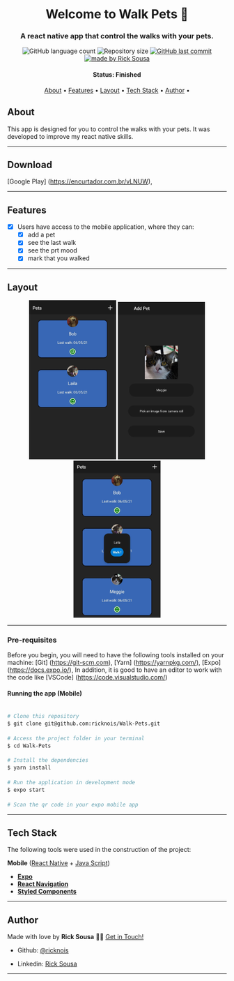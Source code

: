<h1 align="center">Welcome to Walk Pets 👋</h1>

<h3 align="center">
    A react native app that control the walks with your pets.
</h3>

<p align="center">
  <img alt="GitHub language count" src="https://img.shields.io/github/languages/count/ricknois/Walk-Pets?color=%2304D361">

  <img alt="Repository size" src="https://img.shields.io/github/repo-size/ricknois/Walk-Pets">
  
  <a href="https://github.com/ricknois/Walk-Pets/commits/master">
    <img alt="GitHub last commit" src="https://img.shields.io/github/last-commit/ricknois/Walk-Pets">
  </a>

  <a href="https://ricknois.github.io/">
    <img alt="made by Rick Sousa" src="https://img.shields.io/badge/made%20by-Rick Sousa-%237519C1">
  </a>
  
<h4 align="center">
  Status: Finished
</h4>

<p align="center">
 <a href="#about">About</a> •
 <a href="#features">Features</a> •
 <a href="#layout">Layout</a> •
 <a href="#tech-stack">Tech Stack</a> •
 <a href="#author">Author</a> •

</p>

## About

This app is designed for you to control the walks with your pets.
It was developed to improve my react native skills.

---

## Download

[Google Play] (<https://encurtador.com.br/vLNUW>),

---

## Features

- [x] Users have access to the mobile application, where they can:
  - [x] add a pet
  - [x] see the last walk
  - [x] see the prt mood
  - [x] mark that you walked

---

## Layout

<p align="center">

  <img alt="layout" title="#App" src="./assets/01.jpeg" width="200px">
  
  <img alt="layout" title="#App" src="./assets/02.jpeg" width="200px">

  <img alt="layout" title="#App" src="./assets/03.jpeg" width="200px">
  
</p>

---

### Pre-requisites

Before you begin, you will need to have the following tools installed on your machine:
[Git] (<https://git-scm.com>),
[Yarn] (<https://yarnpkg.com/>),
[Expo] (<https://docs.expo.io/>),
In addition, it is good to have an editor to work with the code like [VSCode] (<https://code.visualstudio.com/>)

#### Running the app (Mobile)

```bash

# Clone this repository
$ git clone git@github.com:ricknois/Walk-Pets.git

# Access the project folder in your terminal
$ cd Walk-Pets

# Install the dependencies
$ yarn install

# Run the application in development mode
$ expo start

# Scan the qr code in your expo mobile app

```

---

## Tech Stack

The following tools were used in the construction of the project:

**Mobile**  ([React Native](http://www.reactnative.com/)  +  [Java Script](https://www.javascript.com/))

- **[Expo](https://expo.io/)**
- **[React Navigation](https://reactnavigation.org/)**
- **[Styled Components](https://styled-components.com/)**

---

## Author

Made with love by **Rick Sousa** 👋🏽 [Get in Touch!](https://www.linkedin.com/in/ricknois/)

- Github: [@ricknois](https://github.com/ricknois)

- Linkedin: [Rick Sousa](https://www.linkedin.com/in/ricknois/) 

---

